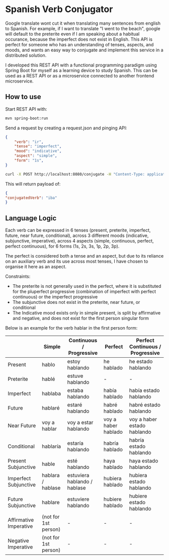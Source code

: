 # Spanish Verb Conjugator

Google translate wont cut it when translating many sentences from english to Spanish. For example, if I want to translate "I went to the beach", google will default to the preterite even if I am speaking about a habitual occurance, because the imperfect does not exist in English. This API is perfect for someone who has an understanding of tenses, aspects, and moods, and wants an easy way to conjugate and implement this service in a distributed solution.

I developed this REST API with a functional programming paradigm using Spring Boot for myself as a learning device to study Spanish. This can be used as a REST API or as a microservice connected to another frontend microservice.

## How to use

Start REST API with:

```bash
mvn spring-boot:run
```

Send a request by creating a request.json and pinging API:

```json
{
    "verb": "ir",
    "tense": "imperfect",
    "mood": "indicative",
    "aspect": "simple",
    "form": "1s",
}
```

```bash
curl -X POST http://localhost:8080/conjugate -H "Content-Type: application/json" -d @request.json
```

This will return payload of:

```json
{
"conjugatedVerb": "iba"
}
```

## Language Logic

Each verb can be expressed in 6 tenses (present, preterite, imperfect, future, near future, conditional), across 3 different moods (indicative, subjunctive, imperative), across 4 aspects (simple, continuous, perfect, perfect continuous), for 6 forms (1s, 2s, 3s, 1p, 2p, 3p). 

The perfect is considered both a tense and an aspect, but due to its reliance on an auxiliary verb and its use across most tenses, I have chosen to organise it here as an aspect.

Constraints:

- The preterite is not generally used in the perfect, where it is substituted for the pluperfect progressive (combination of imperfect with perfect continuous) or the imperfect progressive
- The subjunctive does not exist in the preterite, near future, or conditional
- The Indicative mood exists only in simple present, is split by affirmative and negative, and does not exist for the first person singular form

Below is an example for the verb hablar in the first person form:

|  | Simple | Continuous / Progressive | Perfect | Perfect Continuous / Progressive |
| --- | --- | --- | --- | --- |
| Present | hablo | estoy hablando | he hablado | he estado hablando |
| Preterite | hablé | estuve hablando | - | - |
| Imperfect | hablaba | estaba hablando | había hablado | había estado hablando |
| Future | hablaré | estaré hablando | habré hablado | habré estado hablando |
| Near Future | voy a hablar | voy a estar hablando  | voy a haber hablado | voy a haber estado hablando |
| Conditional | hablaría | estaría hablando | habría hablado | habría estado hablando |
| Present Subjunctive | hable | esté hablando | haya hablado | haya estado hablando |
| Imperfect Subjunctive | hablara / hablase | estuviera hablando / hablase | hubiera hablado | hubiera estado hablando |
| Future Subjunctive | hablare | estuviere hablando | hubiere hablado | hubiere estado hablando |
| Affirmative Imperative | (not for 1st person) | - | - | - |
| Negative Imperative | (not for 1st person) | - | - | - |
